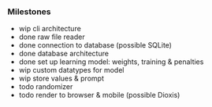 ### Milestones
- wip   cli architecture
- done  raw file reader
- done  connection to database (possible SQLite)
- done  database architecture
- done  set up learning model: weights, training & penalties
- wip   custom datatypes for model
- wip   store values & prompt
- todo  randomizer
- todo  render to browser & mobile (possible Dioxis)
